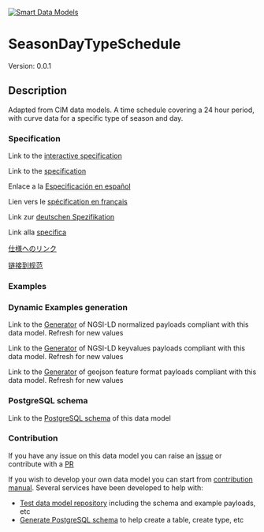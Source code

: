 [![Smart Data Models](https://smartdatamodels.org/wp-content/uploads/2022/01/SmartDataModels_logo.png "Logo")](https://smartdatamodels.org)
# SeasonDayTypeSchedule
Version: 0.0.1

## Description 

Adapted from CIM data models. A time schedule covering a 24 hour period, with curve data for a specific type of season and day.
### Specification

Link to the [interactive specification](https://swagger.lab.fiware.org/?url=https://smart-data-models.github.io/dataModel.EnergyCIM/SeasonDayTypeSchedule/swagger.yaml)

Link to the [specification](https://github.com/smart-data-models/dataModel.EnergyCIM/blob/master/SeasonDayTypeSchedule/doc/spec.md)

Enlace a la [Especificación en español](https://github.com/smart-data-models/dataModel.EnergyCIM/blob/master/SeasonDayTypeSchedule/doc/spec_ES.md)

Lien vers le [spécification en français](https://github.com/smart-data-models/dataModel.EnergyCIM/blob/master/SeasonDayTypeSchedule/doc/spec_FR.md)

Link zur [deutschen Spezifikation](https://github.com/smart-data-models/dataModel.EnergyCIM/blob/master/SeasonDayTypeSchedule/doc/spec_DE.md)

Link alla [specifica](https://github.com/smart-data-models/dataModel.EnergyCIM/blob/master/SeasonDayTypeSchedule/doc/spec_IT.md)

[仕様へのリンク](https://github.com/smart-data-models/dataModel.EnergyCIM/blob/master/SeasonDayTypeSchedule/doc/spec_JA.md)

[链接到规范](https://github.com/smart-data-models/dataModel.EnergyCIM/blob/master/SeasonDayTypeSchedule/doc/spec_ZH.md)
### Examples
### Dynamic Examples generation

Link to the [Generator](https://smartdatamodels.org/extra/ngsi-ld_generator.php?schemaUrl=https://raw.githubusercontent.com/smart-data-models/dataModel.EnergyCIM/master/SeasonDayTypeSchedule/schema.json&email=info@smartdatamodels.org) of NGSI-LD normalized payloads compliant with this data model. Refresh for new values

Link to the [Generator](https://smartdatamodels.org/extra/ngsi-ld_generator_keyvalues.php?schemaUrl=https://raw.githubusercontent.com/smart-data-models/dataModel.EnergyCIM/master/SeasonDayTypeSchedule/schema.json&email=info@smartdatamodels.org) of NGSI-LD keyvalues payloads compliant with this data model. Refresh for new values

Link to the [Generator](https://smartdatamodels.org/extra/geojson_features_generator.php?schemaUrl=https://raw.githubusercontent.com/smart-data-models/dataModel.EnergyCIM/master/SeasonDayTypeSchedule/schema.json&email=info@smartdatamodels.org) of geojson feature format payloads compliant with this data model. Refresh for new values
### PostgreSQL schema

Link to the [PostgreSQL schema](https://smart-data-models.github.io/dataModel.EnergyCIM/SeasonDayTypeSchedule/schema.sql) of this data model
### Contribution

 If you have any issue on this data model you can raise an [issue](https://github.com/smart-data-models/dataModel.EnergyCIM/issues)  or contribute with a [PR](https://github.com/smart-data-models/dataModel.EnergyCIM/pulls)

 If you wish to develop your own data model you can start from [contribution manual](https://bit.ly/contribution_manual). Several services have been developed to help with: 
 - [Test data model repository](https://smartdatamodels.org/index.php/data-models-contribution-api/) including the schema and example payloads, etc
 - [Generate PostgreSQL schema](https://smartdatamodels.org/index.php/sql-service/) to help create a table, create type, etc